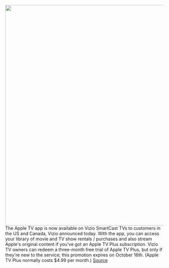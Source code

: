<img src='https://cdn.vox-cdn.com/thumbor/6zmbQFZZdeAL9w-GwGK2hy7uoTw=/0x0:1920x1280/1200x800/filters:focal(807x487:1113x793)/cdn.vox-cdn.com/uploads/chorus_image/image/67372461/vizio.0.jpeg' width='700px' /><br/>
The Apple TV app is now available on Vizio SmartCast TVs to customers in the US and Canada, Vizio announced today. With the app, you can access your library of movie and TV show rentals / purchases and also stream Apple's original content if you've got an Apple TV Plus subscription. Vizio TV owners can redeem a three-month free trial of Apple TV Plus, but only if they're new to the service; this promotion expires on October 16th. (Apple TV Plus normally costs $4.99 per month.)
<a href='https://www.theverge.com/2020/9/8/21427735/apple-tv-app-now-available-vizio-smartcast-tv'> Source <a/>